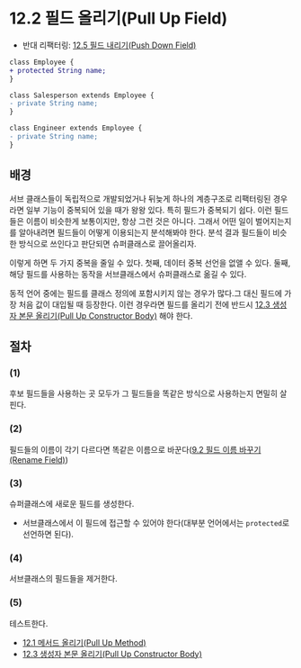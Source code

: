 # 12.2 필드 올리기(Pull Up Field)
- 반대 리팩터링: [12.5 필드 내리기(Push Down Field)](https://github.com/wonder13662/refactoring-v2/blob/writing/chapter12/12-5.md)
``` diff
class Employee {
+ protected String name;  
}

class Salesperson extends Employee {
- private String name;
}

class Engineer extends Employee {
- private String name;
}
```

## 배경
서브 클래스들이 독립적으로 개발되었거나 뒤늦게 하나의 계층구조로 리팩터링된 경우라면 일부 기능이 중복되어 있을 때가 왕왕 있다. 특히 필드가 중복되기 쉽다. 이런 필드들은 이름이 비슷한게 보통이지만, 항상 그런 것은 아니다. 그래서 어떤 일이 벌어지는지를 알아내려면 필드들이 어떻게 이용되는지 분석해봐야 한다. 분석 결과 필드들이 비슷한 방식으로 쓰인다고 판단되면 슈퍼클래스로 끌어올리자.

이렇게 하면 두 가지 중복을 줄일 수 있다. 첫째, 데이터 중복 선언을 없앨 수 있다. 둘째, 해당 필드를 사용하는 동작을 서브클래스에서 슈퍼클래스로 옮길 수 있다.

동적 언어 중에는 필드를 클래스 정의에 포함시키지 않는 경우가 많다.그 대신 필드에 가장 처음 값이 대입될 때 등장한다. 이런 경우라면 필드를 올리기 전에 반드시 [12.3 생성자 본문 올리기(Pull Up Constructor Body)](https://github.com/wonder13662/refactoring-v2/blob/writing/chapter12/12-3.md) 해야 한다.
## 절차
### (1)
후보 필드들을 사용하는 곳 모두가 그 필드들을 똑같은 방식으로 사용하는지 면밀히 살핀다.
### (2)
필드들의 이름이 각기 다르다면 똑같은 이름으로 바꾼다([9.2 필드 이름 바꾸기(Rename Field)](https://github.com/wonder13662/refactoring-v2/blob/writing/chapter09/9-2.md))
### (3)
슈퍼클래스에 새로운 필드를 생성한다.
- 서브클래스에서 이 필드에 접근할 수 있어야 한다(대부분 언어에서는 `protected`로 선언하면 된다).
### (4)
서브클래스의 필드들을 제거한다.
### (5)
테스트한다.

- [12.1 메서드 올리기(Pull Up Method)](https://github.com/wonder13662/refactoring-v2/blob/writing/chapter12/12-1.md)
- [12.3 생성자 본문 올리기(Pull Up Constructor Body)](https://github.com/wonder13662/refactoring-v2/blob/writing/chapter12/12-3.md)